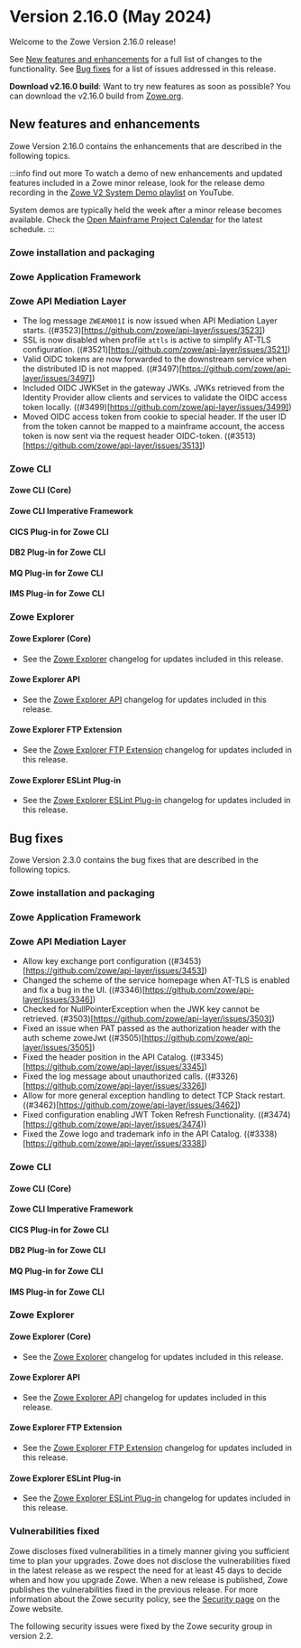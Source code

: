 # Version 2.16.0 (May 2024)

Welcome to the Zowe Version 2.16.0 release!

See [New features and enhancements](#new-features-and-enhancements) for a full list of changes to the functionality. See [Bug fixes](#bug-fixes) for a list of issues addressed in this release.

**Download v2.16.0 build**: Want to try new features as soon as possible? You can download the v2.16.0 build from [Zowe.org](https://www.zowe.org/download.html).

## New features and enhancements

Zowe Version 2.16.0 contains the enhancements that are described in the following topics.

:::info find out more
To watch a demo of new enhancements and updated features included in a Zowe minor release, look for the release demo recording in the [Zowe V2 System Demo playlist](https://www.youtube.com/playlist?list=PL8REpLGaY9QGjSTAqZaWxLG_g-jW1qGmo) on YouTube.

System demos are typically held the week after a minor release becomes available. Check the [Open Mainframe Project Calendar](https://lists.openmainframeproject.org/g/zowe-dev/calendar) for the latest schedule.
:::

### Zowe installation and packaging

### Zowe Application Framework

### Zowe API Mediation Layer

* The log message `ZWEAM001I` is now issued when API Mediation Layer starts. ((#3523)[https://github.com/zowe/api-layer/issues/3523])
* SSL is now disabled when profile `attls` is active to simplify AT-TLS configuration. ((#3521)[https://github.com/zowe/api-layer/issues/3521])
* Valid OIDC tokens are now forwarded to the downstream service when the distributed ID is not mapped. ((#3497)[https://github.com/zowe/api-layer/issues/3497])
* Included OIDC JWKSet in the gateway JWKs. JWKs retrieved from the Identity Provider allow clients and services to validate the OIDC access token locally. ((#3499)[https://github.com/zowe/api-layer/issues/3499])
* Moved OIDC access token from cookie to special header. If the user ID from the token cannot be mapped to a mainframe account, the access token is now sent via the request header OIDC-token. ((#3513)[https://github.com/zowe/api-layer/issues/3513])

### Zowe CLI

#### Zowe CLI (Core)

#### Zowe CLI Imperative Framework

#### CICS Plug-in for Zowe CLI

#### DB2 Plug-in for Zowe CLI

#### MQ Plug-in for Zowe CLI

#### IMS Plug-in for Zowe CLI

### Zowe Explorer

#### Zowe Explorer (Core)

- See the [Zowe Explorer](https://github.com/zowe/zowe-explorer-vscode/blob/main/packages/zowe-explorer/CHANGELOG.md) changelog for updates included in this release.

#### Zowe Explorer API

- See the [Zowe Explorer API](https://github.com/zowe/zowe-explorer-vscode/blob/main/packages/zowe-explorer-api/CHANGELOG.md) changelog for updates included in this release.

#### Zowe Explorer FTP Extension

- See the [Zowe Explorer FTP Extension](https://github.com/zowe/zowe-explorer-vscode/blob/main/packages/zowe-explorer-ftp-extension/CHANGELOG.md) changelog for updates included in this release.

#### Zowe Explorer ESLint Plug-in

- See the [Zowe Explorer ESLint Plug-in](https://github.com/zowe/zowe-explorer-vscode/blob/main/packages/eslint-plugin-zowe-explorer/CHANGELOG.md) changelog for updates included in this release.

## Bug fixes

Zowe Version 2.3.0 contains the bug fixes that are described in the following topics.

### Zowe installation and packaging

### Zowe Application Framework

### Zowe API Mediation Layer

* Allow key exchange port configuration ((#3453)[https://github.com/zowe/api-layer/issues/3453])
* Changed the scheme of the service homepage when AT-TLS is enabled and fix a bug in the UI. ((#3346)[https://github.com/zowe/api-layer/issues/3346])
* Checked for NullPointerException when the JWK key cannot be retrieved. (#3503)[https://github.com/zowe/api-layer/issues/3503])
* Fixed an issue when PAT passed as the authorization header with the auth scheme zoweJwt ((#3505)[https://github.com/zowe/api-layer/issues/3505])
* Fixed the header position in the API Catalog. ((#3345)[https://github.com/zowe/api-layer/issues/3345])
* Fixed the log message about unauthorized calls. ((#3326)[https://github.com/zowe/api-layer/issues/3326])
* Allow for more general exception handling to detect TCP Stack restart. ((#3462)[https://github.com/zowe/api-layer/issues/3462])
* Fixed configuration enabling JWT Token Refresh Functionality. ((#3474)[https://github.com/zowe/api-layer/issues/3474))
* Fixed the Zowe logo and trademark info in the API Catalog. ((#3338)[https://github.com/zowe/api-layer/issues/3338])




### Zowe CLI

#### Zowe CLI (Core)

#### Zowe CLI Imperative Framework

#### CICS Plug-in for Zowe CLI

#### DB2 Plug-in for Zowe CLI

#### MQ Plug-in for Zowe CLI

#### IMS Plug-in for Zowe CLI

### Zowe Explorer

#### Zowe Explorer (Core)

- See the [Zowe Explorer](https://github.com/zowe/zowe-explorer-vscode/blob/main/packages/zowe-explorer/CHANGELOG.md) changelog for updates included in this release.

#### Zowe Explorer API

- See the [Zowe Explorer API](https://github.com/zowe/zowe-explorer-vscode/blob/main/packages/zowe-explorer-api/CHANGELOG.md) changelog for updates included in this release.

####  Zowe Explorer FTP Extension

- See the [Zowe Explorer FTP Extension](https://github.com/zowe/zowe-explorer-vscode/blob/main/packages/zowe-explorer-ftp-extension/CHANGELOG.md) changelog for updates included in this release.

#### Zowe Explorer ESLint Plug-in

- See the [Zowe Explorer ESLint Plug-in](https://github.com/zowe/zowe-explorer-vscode/blob/main/packages/eslint-plugin-zowe-explorer/CHANGELOG.md) changelog for updates included in this release.

### Vulnerabilities fixed

Zowe discloses fixed vulnerabilities in a timely manner giving you sufficient time to plan your upgrades. Zowe does not disclose the vulnerabilities fixed in the latest release as we respect the need for at least 45 days to decide when and how you upgrade Zowe. When a new release is published, Zowe publishes the vulnerabilities fixed in the previous release. For more information about the Zowe security policy, see the [Security page](https://www.zowe.org/security.html) on the Zowe website.

The following security issues were fixed by the Zowe security group in version 2.2.
